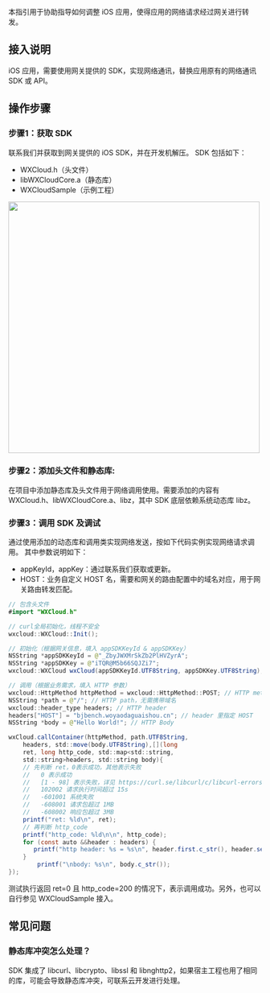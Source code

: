 本指引用于协助指导如何调整 iOS 应用，使得应用的网络请求经过网关进行转发。

## 接入说明
iOS 应用，需要使用网关提供的 SDK，实现网络通讯，替换应用原有的网络通讯 SDK 或 API。

## 操作步骤
### 步骤1：获取 SDK
联系我们并获取到网关提供的 iOS SDK，并在开发机解压。
SDK 包括如下：
- WXCloud.h（头文件）
- libWXCloudCore.a（静态库）
- WXCloudSample（示例工程）

<img style="width:500px" src="https://7361-saas-imgbox-9gbntzkl1ad561d5-1258016615.tcb.qcloud.la/demand/c462c81061b0a08e013285e539b22ff8/content/7662-image.png"/>

### 步骤2：添加头文件和静态库:
在项目中添加静态库及头文件用于网络调用使用。需要添加的内容有 WXCloud.h、libWXCloudCore.a、libz，其中 SDK 底层依赖系统动态库 libz。

### 步骤3：调用 SDK 及调试
通过使用添加的动态库和调用类实现网络发送，按如下代码实例实现网络请求调用。
其中参数说明如下：
- appKeyId，appKey：通过联系我们获取或更新。
- HOST：业务自定义 HOST 名，需要和网关的路由配置中的域名对应，用于网关路由转发匹配。


```java
// 包含头文件
#import "WXCloud.h"

// curl全局初始化，线程不安全
wxcloud::WXCloud::Init();

// 初始化（根据网关信息，填入 appSDKKeyId & appSDKKey）
NSString *appSDKKeyId = @"_ZbyJWXMrSkZb2PlHVZyrA";
NSString *appSDKKey = @"iTQR@M5b66SQJZi7";
wxcloud::WXCloud wxCloud(appSDKKeyId.UTF8String, appSDKKey.UTF8String);

// 调用（根据业务需求，填入 HTTP 参数）
wxcloud::HttpMethod httpMethod = wxcloud::HttpMethod::POST; // HTTP method
NSString *path = @"/"; // HTTP path，无需携带域名
wxcloud::header_type headers; // HTTP header
headers["HOST"] = "bjbench.woyaodaguaishou.cn"; // header 里指定 HOST
NSString *body = @"Hello World!"; // HTTP Body

wxCloud.callContainer(httpMethod, path.UTF8String, 	 
    headers, std::move(body.UTF8String),[](long 
    ret, long http_code, std::map<std::string, 
    std::string>headers, std::string body){
    // 先判断 ret，0表示成功，其他表示失败
    //   0 表示成功
    //   [1 - 98] 表示失败，详见 https://curl.se/libcurl/c/libcurl-errors.html
    //   102002 请求执行时间超过 15s
    //   -601001 系统失败
    //   -608001 请求包超过 1MB
    //   -608002 响应包超过 3MB
    printf("ret: %ld\n", ret);
    // 再判断 http_code
    printf("http_code: %ld\n\n", http_code);
    for (const auto &&header : headers) {
       printf("http header: %s = %s\n", header.first.c_str(), header.second.c_str());
    }
        printf("\nbody: %s\n", body.c_str());
});

```
测试执行返回 ret=0 且 http_code=200 的情况下，表示调用成功。另外，也可以自行参见 WXCloudSample 接入。


## 常见问题
### 静态库冲突怎么处理？
SDK 集成了 libcurl、libcrypto、libssl 和 libnghttp2，如果宿主工程也用了相同的库，可能会导致静态库冲突，可联系云开发进行处理。

